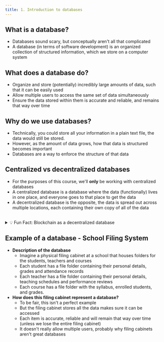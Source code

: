 ```yaml
---
title: 1. Introduction to databases
---
```



## What is a database?
- Databases sound scary, but conceptually aren't all that complicated
- A database (in terms of software development) is an organized collection of structured information, which we store on a computer system

## What does a database do?
  - Organize and store (potentially) incredibly large amounts of data, such that it can be easily used
  - Allow multiple users to access the same set of data simultaneously
  - Ensure the data stored within them is accurate and reliable, and remains that way over time

## Why do we use databases?
  - Technically, you could store all your information in a plain text file, the data would still be stored.
  - However, as the amount of data grows, how that data is structured becomes important
  - Databases are a way to enforce the structure of that data

## Centralized vs decentralized databases
- For the purposes of this course, we'll **only** be working with centralized databases
- A centralized database is a database where the data (functionally) lives in one place, and everyone goes to that place to get the data
- A decentralized database is the opposite, the data is spread out across multiple locations, each containing their own copy of all of the data
<br />
<details>
  <summary>💡 Fun Fact: Blockchain as a decentralized database</summary>

- Blockchain, famously used in cryptocurrencies like bitcoin is an example of a decentralized database.
- Unlike traditional databases, blockchain is managed by a **network of distributed nodes**.
- Each node has a copy of the data, and changes need to be **approved by most nodes**.
- This setup boosts transparency, security, and tamper-resistance.
</details>

## Example of a database - School Filing System
- **Description of the database**
  - Imagine a physical filing cabinet at a school that houses folders for the students, teachers and courses
  - Each student has a file folder containing their personal details, grades and attendance records
  - Each teacher has a file folder containing their personal details, teaching schedules and performance reviews
  - Each course has a file folder with the syllabus, enrolled students, and grades.
- **How does this filing cabinet represent a database?**
  - To be fair, this isn't a perfect example
  - But the filing cabinet stores all the data makes sure it can be accessed
  - Each item is accurate, reliable and will remain that way over time (unless we lose the entire filing cabinet)
  - It doesn't really allow multiple users, probably why filing cabinets aren't great databases